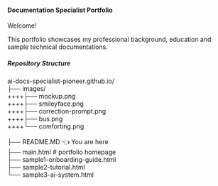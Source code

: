 #### Documentation Specialist Portfolio

Welcome!

This portfolio showcases my professional background, education and sample technical documentations.

##### Repository Structure 
ai-docs-specialist-pioneer.github.io/<br>
├── images/<br>
++++├── mockup.png<br>
++++├── smileyface.png<br>
++++├── correction-prompt.png<br>
++++├── bus.png<br>
++++└── comforting.png<br>                               
├── README.MD                    👈 You are here<br>
├── main.html                    # portfolio homepage<br>
├── sample1-onboarding-guide.html<br>
├── sample2-tutorial.html<br>
└── sample3-ai-system.html<br>
